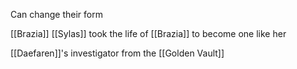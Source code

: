 Can change their form

[[Brazia]]
[[Sylas]] took the life of [[Brazia]] to become one like her

[[Daefaren]]'s investigator from the [[Golden Vault]] 